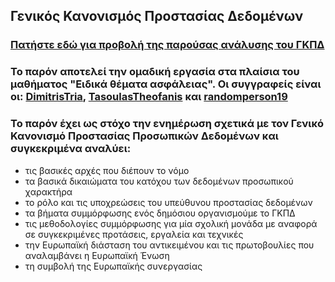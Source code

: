 ##  Γενικός Κανονισμός Προστασίας Δεδομένων

### [Πατήστε εδώ για προβολή της παρούσας ανάλυσης του ΓΚΠΔ](https://tasoulastheofanis.github.io/GDPR_ANALYSIS/)

### Το παρόν αποτελεί την ομαδική εργασία στα πλαίσια του μαθήματος "Ειδικά θέματα ασφάλειας". Οι συγγραφείς είναι οι: [DimitrisTria](https://github.com/DimitrisTria),  [TasoulasTheofanis](https://github.com/TasoulasTheofanis)  και [randomperson19](https://github.com/randomperson19) 

### Το παρόν έχει ως στόχο την ενημέρωση σχετικά με τον Γενικό Κανονισμό Προστασίας Προσωπικών Δεδομένων και συγκεκριμένα αναλύει:
- τις βασικές αρχές που διέπουν το νόμο
- τα βασικά δικαιώματα του κατόχου των δεδομένων προσωπικού χαρακτήρα
- το ρόλο και τις υποχρεώσεις του υπεύθυνου προστασίας δεδομένων
- τα βήματα συμμόρφωσης ενός δημόσιου οργανισμούμε το ΓΚΠΔ
- τις μεθοδολογίες συμμόρφωσης για μία σχολική μονάδα με αναφορά σε συγκεκριμένες προτάσεις, εργαλεία και τεχνικές
- την Ευρωπαϊκή διάσταση του αντικειμένου και τις πρωτοβουλίες που αναλαμβάνει η Ευρωπαϊκή Ένωση
- τη συμβολή της Ευρωπαϊκής συνεργασίας
